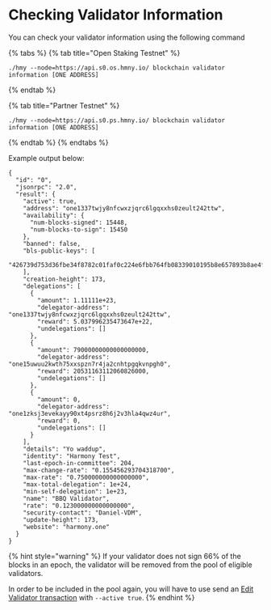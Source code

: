 # Checking Validator Information

You can check your validator information using the following command

{% tabs %}
{% tab title="Open Staking Testnet" %}
```text
./hmy --node=https://api.s0.os.hmny.io/ blockchain validator information [ONE ADDRESS]
```
{% endtab %}

{% tab title="Partner Testnet" %}
```
./hmy --node=https://api.s0.ps.hmny.io/ blockchain validator information [ONE ADDRESS]
```
{% endtab %}
{% endtabs %}

Example output below:

```text
{
  "id": "0",
  "jsonrpc": "2.0",
  "result": {
    "active": true,
    "address": "one1337twjy8nfcwxzjqrc6lgqxxhs0zeult242ttw",
    "availability": {
      "num-blocks-signed": 15448,
      "num-blocks-to-sign": 15450
    },
    "banned": false,
    "bls-public-keys": [
      "426739d753d36fbe34f8782c01faf0c224e6fbb764fb08339010195b8e657893b8ae4f9bcdad451060518e07a87b418e"
    ],
    "creation-height": 173,
    "delegations": [
      {
        "amount": 1.11111e+23,
        "delegator-address": "one1337twjy8nfcwxzjqrc6lgqxxhs0zeult242ttw",
        "reward": 5.037996235473647e+22,
        "undelegations": []
      },
      {
        "amount": 79000000000000000000,
        "delegator-address": "one15uwuu2kwth75xxspzn7r4ja2cnhtpgqkvnpgh0",
        "reward": 20531163112060826000,
        "undelegations": []
      },
      {
        "amount": 0,
        "delegator-address": "one1zksj3evekayy90xt4psrz8h6j2v3hla4qwz4ur",
        "reward": 0,
        "undelegations": []
      }
    ],
    "details": "Yo waddup",
    "identity": "Harmony Test",
    "last-epoch-in-committee": 204,
    "max-change-rate": "0.155456293704318700",
    "max-rate": "0.750000000000000000",
    "max-total-delegation": 1e+24,
    "min-self-delegation": 1e+23,
    "name": "BBQ Validator",
    "rate": "0.123000000000000000",
    "security-contact": "Daniel-VDM",
    "update-height": 173,
    "website": "harmony.one"
  }
}
```

{% hint style="warning" %}
If your validator does not sign 66% of the blocks in an epoch, the validator will be removed from the pool of eligible validators.

In order to be included in the pool again, you will have to use send an [Edit Validator transaction](https://docs.harmony.one/validators/validator/managing-your-validator/changing-your-validator-profile) with `--active true`.
{% endhint %}

[  
](https://docs.harmony.one/validators/validator/first-time-setup/create-one-address)

